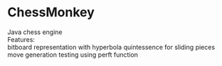# ChessMonkey
Java chess engine\
Features:\
bitboard representation with hyperbola quintessence for sliding pieces\
move generation testing using perft function
